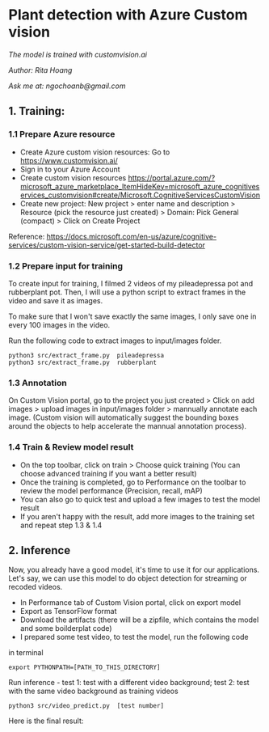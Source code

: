 # Plant detection with Azure Custom vision

_The model is trained with customvision.ai_

_Author: Rita Hoang_

_Ask me at: ngochoanb@gmail.com_

## 1. Training:
### 1.1 Prepare Azure resource
- Create Azure custom vision resources: Go to https://www.customvision.ai/ 
- Sign in to your Azure Account
- Create custom vision resources https://portal.azure.com/?microsoft_azure_marketplace_ItemHideKey=microsoft_azure_cognitiveservices_customvision#create/Microsoft.CognitiveServicesCustomVision
- Create new project: New project > enter name and description > Resource (pick the resource just created) > Domain: Pick General (compact) > Click on Create Project

Reference: https://docs.microsoft.com/en-us/azure/cognitive-services/custom-vision-service/get-started-build-detector


### 1.2 Prepare input for training

To create input for training, I filmed 2 videos of my pileadepressa pot and rubberplant pot. Then, I will use a python script to extract frames in the video and save it as images. 

To make sure that I won't save exactly the same images, I only save one in every 100 images in the video.

Run the following code to extract images to input/images folder.


```
python3 src/extract_frame.py  pileadepressa
python3 src/extract_frame.py  rubberplant
```

### 1.3 Annotation
On Custom Vision portal, go to the project you just created > Click on add images > upload images in input/images folder > mannually annotate each image. (Custom vision will automatically suggest the bounding boxes around the objects to help accelerate the mannual annotation process).

### 1.4 Train & Review model result
- On the top toolbar, click on train > Choose quick training (You can choose advanced training if you want a better result)
- Once the training is completed, go to Performance on the toolbar to review the model performance (Precision, recall, mAP)
- You can also go to quick test and upload a few images to test the model result
- If you aren't happy with the result, add more images to the training set and repeat step 1.3 & 1.4

## 2. Inference
Now, you already have a good  model, it's time to use it for our applications. Let's say, we can use this model to do object detection for streaming or recoded videos.

- In Performance tab of Custom Vision portal, click on export model
- Export as TensorFlow format
- Download the artifacts (there will be a zipfile, which contains the model and some boilderplat code)
- I prepared some test video, to test the model, run the following code

in terminal 
```
export PYTHONPATH=[PATH_TO_THIS_DIRECTORY]
```

Run inference - test 1: test with a different video background; test 2: test with the same video background as training videos
```
python3 src/video_predict.py  [test number]
```

Here is the final result:
